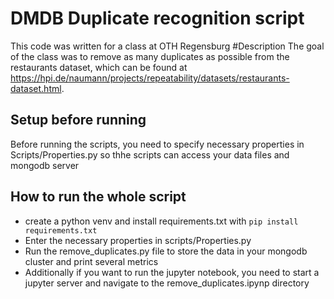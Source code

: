 # DMDB Duplicate recognition script
This code was written for a class at OTH Regensburg
#Description
The goal of the class was to remove as many duplicates as possible from the restaurants dataset, which can be found at https://hpi.de/naumann/projects/repeatability/datasets/restaurants-dataset.html.
## Setup before running
Before running the scripts, you need to specify necessary properties in Scripts/Properties.py so thhe scripts can access your data files and mongodb server
## How to run the whole script
- create a python venv and install requirements.txt with
`pip install requirements.txt`
- Enter the necessary properties in scripts/Properties.py
- Run the remove_duplicates.py file to store the data in your mongodb cluster and print several metrics
- Additionally if you want to run the jupyter notebook, you need to start a jupyter server and navigate to the remove_duplicates.ipynp directory



